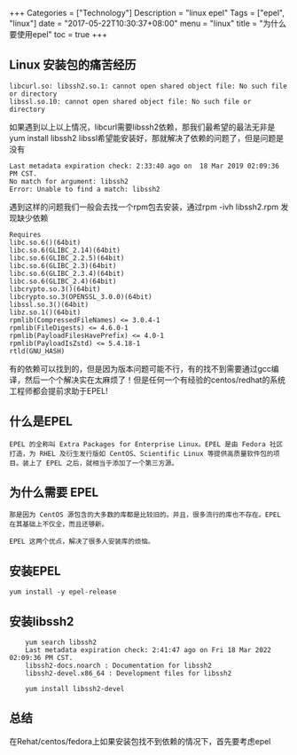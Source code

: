 +++
Categories = ["Technology"]
Description = "linux epel"
Tags = ["epel", "linux"]
date = "2017-05-22T10:30:37+08:00"
menu = "linux"
title = "为什么要使用epel"
toc = true
+++

## Linux 安装包的痛苦经历 ##


```
libcurl.so: libssh2.so.1: cannot open shared object file: No such file or directory
libssl.so.10: cannot open shared object file: No such file or directory
```
如果遇到以上以上情况，libcurl需要libssh2依赖，那我们最希望的最法无非是yum install libssh2 libssl希望能安装好，那就解决了依赖的问题了，但是问题是没有

```
Last metadata expiration check: 2:33:40 ago on  18 Mar 2019 02:09:36 PM CST.
No match for argument: libssh2
Error: Unable to find a match: libssh2

```

遇到这样的问题我们一般会去找一个rpm包去安装，通过rpm -ivh libssh2.rpm 发现缺少依赖

```
Requires
libc.so.6()(64bit)
libc.so.6(GLIBC_2.14)(64bit)
libc.so.6(GLIBC_2.2.5)(64bit)
libc.so.6(GLIBC_2.3)(64bit)
libc.so.6(GLIBC_2.3.4)(64bit)
libc.so.6(GLIBC_2.4)(64bit)
libcrypto.so.3()(64bit)
libcrypto.so.3(OPENSSL_3.0.0)(64bit)
libssl.so.3()(64bit)
libz.so.1()(64bit)
rpmlib(CompressedFileNames) <= 3.0.4-1
rpmlib(FileDigests) <= 4.6.0-1
rpmlib(PayloadFilesHavePrefix) <= 4.0-1
rpmlib(PayloadIsZstd) <= 5.4.18-1
rtld(GNU_HASH)
```
有的依赖可以找到的，但是因为版本问题可能不行，有的找不到需要通过gcc编译，然后一个个解决实在太麻烦了！但是任何一个有经验的centos/redhat的系统工程师都会提前求助于EPEL!


## 什么是EPEL  ##


    EPEL 的全称叫 Extra Packages for Enterprise Linux。EPEL 是由 Fedora 社区打造，为 RHEL 及衍生发行版如 CentOS、Scientific Linux 等提供高质量软件包的项目。装上了 EPEL 之后，就相当于添加了一个第三方源。

## 为什么需要 EPEL ##

    那是因为 CentOS 源包含的大多数的库都是比较旧的。并且，很多流行的库也不存在。EPEL 在其基础上不仅全，而且还够新。

    EPEL 这两个优点，解决了很多人安装库的烦恼。

## 安装EPEL ##

```
yum install -y epel-release
```

## 安装libssh2 ##

```
    yum search libssh2
    Last metadata expiration check: 2:41:47 ago on Fri 18 Mar 2022 02:09:36 PM CST.
    libssh2-docs.noarch : Documentation for libssh2
    libssh2-devel.x86_64 : Development files for libssh2

    yum install libssh2-devel

```

## 总结 ##

在Rehat/centos/fedora上如果安装包找不到依赖的情况下，首先要考虑epel

